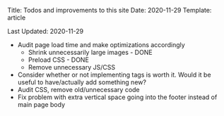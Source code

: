 Title: Todos and improvements to this site
Date: 2020-11-29
Template: article

Last Updated: 2020-11-29

- Audit page load time and make optimizations accordingly
    - Shrink unnecessarily large images - DONE
    - Preload CSS - DONE
    - Remove unnecessary JS/CSS
- Consider whether or not implementing tags is worth it. Would it be useful to have/actually add something new?
- Audit CSS, remove old/unnecessary code
- Fix problem with extra vertical space going into the footer instead of main page body